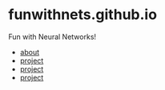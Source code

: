 # funwithnets.github.io

Fun with Neural Networks!

- [about](about.md)
- [project](projects/test.md)
- [project](/projects/test.md)
- [project](./projects/test.md)

